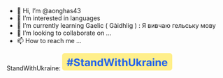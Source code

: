 - 👋 Hi, I’m @aonghas43
- 👀 I’m interested in languages
- 🌱 I’m currently learning Gaelic ( Gàidhlig ) : Я вивчаю гельську мову
- 💞️ I’m looking to collaborate on ...
- 📫 How to reach me ...

StandWithUkraine:
[![Stand With Ukraine](https://raw.githubusercontent.com/vshymanskyy/StandWithUkraine/main/badges/StandWithUkraine.svg)](https://stand-with-ukraine.pp.ua)
